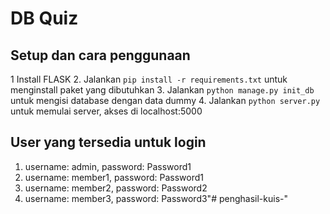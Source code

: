 # DB Quiz




## Setup dan cara penggunaan
1 Install FLASK
2. Jalankan `pip install -r requirements.txt` untuk menginstall paket yang dibutuhkan
3. Jalankan `python manage.py init_db` untuk mengisi database dengan data dummy
4. Jalankan `python server.py` untuk memulai server, akses di localhost:5000

## User yang tersedia untuk login
1. username: admin, password: Password1
2. username: member1, password: Password1
2. username: member2, password: Password2
2. username: member3, password: Password3"# penghasil-kuis-" 
